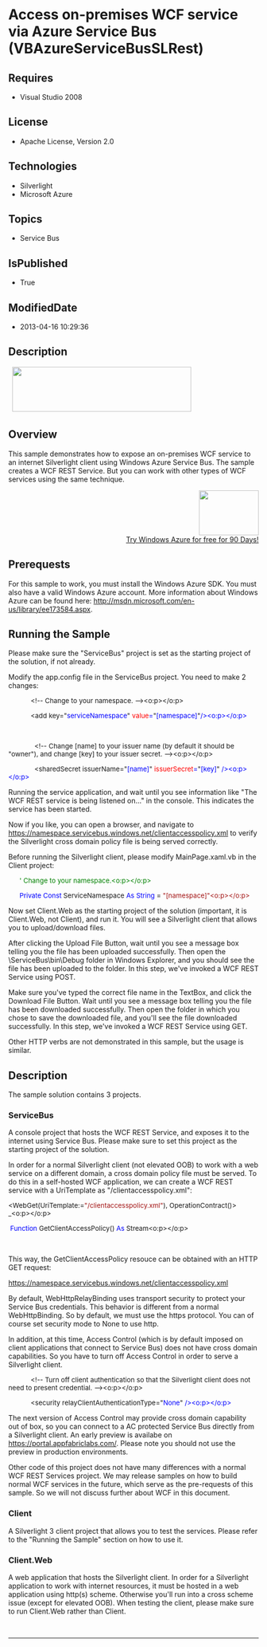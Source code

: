 # Access on-premises WCF service via Azure Service Bus (VBAzureServiceBusSLRest)
## Requires
* Visual Studio 2008
## License
* Apache License, Version 2.0
## Technologies
* Silverlight
* Microsoft Azure
## Topics
* Service Bus
## IsPublished
* True
## ModifiedDate
* 2013-04-16 10:29:36
## Description

<p style="font-family:Courier New">&nbsp;<a href="http://www.microsoft.com/click/services/Redirect2.ashx?CR_CC=200144420" target="_blank"><img id="79969" src="http://i1.code.msdn.s-msft.com/csazurebingmaps-bab92df1/image/file/79969/1/120x90_azure_web_en_us.jpg" alt="" width="360" height="90"></a></p>
<h2>Overview</h2>
<p>This sample demonstrates how to expose an on-premises WCF service to an internet Silverlight client using Windows Azure Service Bus. The sample creates a WCF REST Service. But you can work with other types of WCF services using the same technique.</p>
<div align="right">
<p><a href="http://www.microsoft.com/click/services/Redirect2.ashx?CR_CC=200144420"><span style="color:windowtext; text-decoration:none"><span><img src="http://code.msdn.microsoft.com/site/view/file/67654/1/image.png" alt="" width="120" height="90" align="middle">
</span></span></a><br>
<a href="http://www.microsoft.com/click/services/Redirect2.ashx?CR_CC=200144420">Try Windows Azure for free for 90 Days!</a></p>
</div>
<h2>Prerequests</h2>
<p>For this sample to work, you must install the Windows Azure SDK. You must also have a valid Windows Azure account. More information about Windows Azure can be found here:
<a href="http://msdn.microsoft.com/en-us/library/ee173584.aspx">http://msdn.microsoft.com/en-us/library/ee173584.aspx</a>.</p>
<h2>Running the Sample</h2>
<p>Please make sure the &quot;ServiceBus&quot; project is set as the starting project of the solution, if not already.</p>
<p>Modify the app.config file in the ServiceBus project. You need to make 2 changes:</p>
<p class="MsoNormal"><span style="font-size:10.0pt"><span>&nbsp;&nbsp;&nbsp;&nbsp;&nbsp;&nbsp;&nbsp;&nbsp;&nbsp;&nbsp;&nbsp;
</span>&lt;!--</span><span style="font-size:10.0pt"> Change to your namespace. </span>
<span style="font-size:10.0pt">--&gt;&lt;o:p&gt;&lt;/o:p&gt;</span></p>
<p class="MsoNormal"><span style="font-size:10.0pt"><span>&nbsp;&nbsp;&nbsp;&nbsp;&nbsp;&nbsp;&nbsp;&nbsp;&nbsp;&nbsp;&nbsp;
</span>&lt;</span><span style="font-size:10.0pt">add</span><span style="font-size:10.0pt">
</span><span style="font-size:10.0pt">key</span><span style="font-size:10.0pt">=</span><span style="font-size:10.0pt">&quot;<span style="color:blue">serviceNamespace</span>&quot;<span style="color:blue">
</span><span style="color:red">value</span><span style="color:blue">=</span>&quot;<span style="color:blue">[namespace]</span>&quot;<span style="color:blue">/&gt;&lt;o:p&gt;&lt;/o:p&gt;</span></span></p>
<p>&nbsp;</p>
<p class="MsoNormal"><span style="font-size:10.0pt"><span>&nbsp;&nbsp;&nbsp;&nbsp;&nbsp;&nbsp;&nbsp;&nbsp;&nbsp;&nbsp;&nbsp;&nbsp;&nbsp;
</span>&lt;!--</span><span style="font-size:10.0pt"> Change [name] to your issuer name (by default it should be &quot;owner&quot;), and change [key] to your issuer secret.
</span><span style="font-size:10.0pt">--&gt;&lt;o:p&gt;&lt;/o:p&gt;</span></p>
<p class="MsoNormal"><span style="font-size:10.0pt"><span>&nbsp;&nbsp;&nbsp;&nbsp;&nbsp;&nbsp;&nbsp;&nbsp;&nbsp;&nbsp;&nbsp;&nbsp;&nbsp;
</span>&lt;</span><span style="font-size:10.0pt">sharedSecret</span><span style="font-size:10.0pt">
</span><span style="font-size:10.0pt">issuerName</span><span style="font-size:10.0pt">=</span><span style="font-size:10.0pt">&quot;<span style="color:blue">[name]</span>&quot;<span style="color:blue">
</span><span style="color:red">issuerSecret</span><span style="color:blue">=</span>&quot;<span style="color:blue">[key]</span>&quot;<span style="color:blue"> /&gt;&lt;o:p&gt;&lt;/o:p&gt;</span></span></p>
<p>Running the service application, and wait until you see information like &quot;The WCF REST service is being listened on...&quot; in the console. This indicates the service has been started.</p>
<p>Now if you like, you can open a browser, and navigate to <a href="https://namespace.servicebus.windows.net/clientaccesspolicy.xml">
https://namespace.servicebus.windows.net/clientaccesspolicy.xml</a> to verify the Silverlight cross domain policy file is being served correctly.</p>
<p>Before running the Silverlight client, please modify MainPage.xaml.vb in the Client project:&nbsp;</p>
<p class="MsoNormal"><span style="font-size:10.0pt"><span>&nbsp;&nbsp;&nbsp;&nbsp;&nbsp;
</span><span style="color:green">' Change to your namespace.&lt;o:p&gt;&lt;/o:p&gt;</span></span></p>
<p class="MsoNormal"><span style="font-size:10.0pt"><span>&nbsp;&nbsp;&nbsp;&nbsp;&nbsp;
</span><span style="color:blue">Private</span> <span style="color:blue">Const</span> ServiceNamespace
<span style="color:blue">As</span> <span style="color:blue">String</span> = <span style="color:#a31515">
&quot;[namespace]&quot;&lt;o:p&gt;&lt;/o:p&gt;</span></span></p>
<p>Now set Client.Web as the starting project of the solution (important, it is Client.Web, not Client), and run it. You will see a Silverlight client that allows you to upload/download files.</p>
<p>After clicking the Upload File Button, wait until you see a message box telling you the file has been uploaded successfully. Then open the \ServiceBus\bin\Debug folder in Windows Explorer, and you should see the file has been uploaded to the folder. In this
 step, we've invoked a WCF REST Service using POST.</p>
<p>Make sure you've typed the correct file name in the TextBox, and click the Download File Button. Wait until you see a message box telling you the file has been downloaded successfully. Then open the folder in which you chose to save the downloaded file,
 and you'll see the file downloaded successfully. In this step, we've invoked a WCF REST Service using GET.</p>
<p>Other HTTP verbs are not demonstrated in this sample, but the usage is similar.</p>
<h2>Description</h2>
<p>The sample solution contains 3 projects.</p>
<h3>ServiceBus</h3>
<p>A console project that hosts the WCF REST Service, and exposes it to the internet using Service Bus. Please make sure to set this project as the starting project of the solution.</p>
<p>In order for a normal Silverlight client (not elevated OOB) to work with a web service on a different domain, a cross domain policy file must be served. To do this in a self-hosted WCF application, we can create a WCF REST service with a UriTemplate as &quot;/clientaccesspolicy.xml&quot;:</p>
<p class="MsoNormal"><span style="font-size:10.0pt">&lt;WebGet(UriTemplate:=<span style="color:#a31515">&quot;/clientaccesspolicy.xml&quot;</span>), OperationContract()&gt; _&lt;o:p&gt;&lt;/o:p&gt;</span></p>
<p class="MsoNormal"><span style="font-size:10.0pt"><span>&nbsp;</span><span style="color:blue">Function</span> GetClientAccessPolicy()
<span style="color:blue">As</span> Stream&lt;o:p&gt;&lt;/o:p&gt;</span></p>
<p class="MsoNormal">&nbsp;</p>
<p>This way, the GetClientAccessPolicy resouce can be obtained with an HTTP GET request:</p>
<p><a href="https://namespace.servicebus.windows.net/clientaccesspolicy.xml">https://namespace.servicebus.windows.net/clientaccesspolicy.xml</a></p>
<p>By default, WebHttpRelayBinding uses transport security to protect your Service Bus credentials. This behavior is different from a normal WebHttpBinding. So by default, we must use the https protocol. You can of course set security mode to None to use http.</p>
<p>In addition, at this time, Access Control (which is by default imposed on client applications that connect to Service Bus) does not have cross domain capabilities. So you have to turn off Access Control in order to serve a Silverlight client.</p>
<p class="MsoNormal"><span style="font-size:10.0pt"><span>&nbsp;&nbsp;&nbsp;&nbsp;&nbsp;&nbsp;&nbsp;&nbsp;&nbsp;&nbsp;&nbsp;
</span>&lt;!--</span><span style="font-size:10.0pt"> Turn off client authentication so that the Silverlight client does not need to present credential.
</span><span style="font-size:10.0pt">--&gt;&lt;o:p&gt;&lt;/o:p&gt;</span></p>
<p class="MsoNormal"><span style="font-size:10.0pt"><span>&nbsp;&nbsp;&nbsp;&nbsp;&nbsp;&nbsp;&nbsp;&nbsp;&nbsp;&nbsp;&nbsp;
</span>&lt;</span><span style="font-size:10.0pt">security</span><span style="font-size:10.0pt">
</span><span style="font-size:10.0pt">relayClientAuthenticationType</span><span style="font-size:10.0pt">=</span><span style="font-size:10.0pt">&quot;<span style="color:blue">None</span>&quot;<span style="color:blue"> /&gt;&lt;o:p&gt;&lt;/o:p&gt;</span></span></p>
<p>The next version of Access Control may provide cross domain capability out of box, so you can connect to a AC protected Service Bus directly from a Silverlight client. An early preview is availabe on
<a href="https://portal.appfabriclabs.com/">https://portal.appfabriclabs.com/</a>. Please note you should not use the preview in production environments.</p>
<p>Other code of this project does not have many differences with a normal WCF REST Services project. We may release samples on how to build normal WCF services in the future, which serve as the pre-requests of this sample. So we will not discuss further about
 WCF in this document.</p>
<h3>Client</h3>
<p>A Silverlight 3 client project that allows you to test the services. Please refer to the &quot;Running the Sample&quot; section on how to use it.</p>
<h3>Client.Web</h3>
<p>A web application that hosts the Silverlight client. In order for a Silverlight application to work with internet resources, it must be hosted in a web application using http(s) scheme. Otherwise you'll run into a cross scheme issue (except for elevated
 OOB). When testing the client, please make sure to run Client.Web rather than Client.</p>
<p>&nbsp;</p>
<hr>
<div><a href="http://go.microsoft.com/?linkid=9759640" style="margin-top:3px"><img src="http://bit.ly/onecodelogo" alt="">
</a></div>
